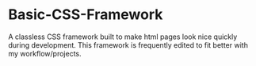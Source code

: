 # Basic-CSS-Framework
A classless CSS framework built to make html pages look nice quickly during development. This framework is frequently edited to fit better with my workflow/projects.
